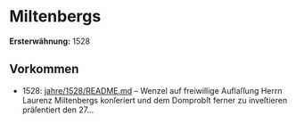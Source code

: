 # Miltenbergs

**Ersterwähnung:** 1528

## Vorkommen
- 1528: [jahre/1528/README.md](../jahre/1528/README.md) – Wenzel auf freiwillige
Auflaſſung Herrn Laurenz Miltenbergs konſeriert und dem
Domprobſt ferner zu inveſtieren präſentiert den 27...
